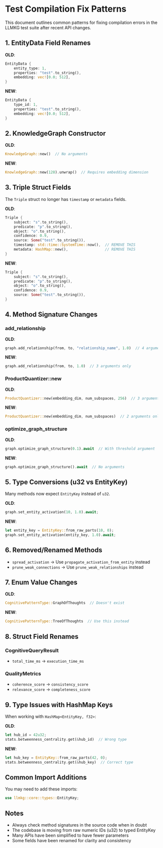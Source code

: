 # Test Compilation Fix Patterns

This document outlines common patterns for fixing compilation errors in the LLMKG test suite after recent API changes.

## 1. EntityData Field Renames

**OLD**:
```rust
EntityData {
    entity_type: 1,
    properties: "test".to_string(),
    embedding: vec![0.0; 512],
}
```

**NEW**:
```rust
EntityData {
    type_id: 1,
    properties: "test".to_string(),
    embedding: vec![0.0; 512],
}
```

## 2. KnowledgeGraph Constructor

**OLD**:
```rust
KnowledgeGraph::new()  // No arguments
```

**NEW**:
```rust
KnowledgeGraph::new(128).unwrap()  // Requires embedding dimension
```

## 3. Triple Struct Fields

The `Triple` struct no longer has `timestamp` or `metadata` fields.

**OLD**:
```rust
Triple {
    subject: "s".to_string(),
    predicate: "p".to_string(),
    object: "o".to_string(),
    confidence: 0.9,
    source: Some("test".to_string()),
    timestamp: std::time::SystemTime::now(),  // REMOVE THIS
    metadata: HashMap::new(),                 // REMOVE THIS
}
```

**NEW**:
```rust
Triple {
    subject: "s".to_string(),
    predicate: "p".to_string(),
    object: "o".to_string(),
    confidence: 0.9,
    source: Some("test".to_string()),
}
```

## 4. Method Signature Changes

### add_relationship
**OLD**:
```rust
graph.add_relationship(from, to, "relationship_name", 1.0)  // 4 arguments
```

**NEW**:
```rust
graph.add_relationship(from, to, 1.0)  // 3 arguments only
```

### ProductQuantizer::new
**OLD**:
```rust
ProductQuantizer::new(embedding_dim, num_subspaces, 256)  // 3 arguments
```

**NEW**:
```rust
ProductQuantizer::new(embedding_dim, num_subspaces)  // 2 arguments only
```

### optimize_graph_structure
**OLD**:
```rust
graph.optimize_graph_structure(0.1).await  // With threshold argument
```

**NEW**:
```rust
graph.optimize_graph_structure().await  // No arguments
```

## 5. Type Conversions (u32 vs EntityKey)

Many methods now expect `EntityKey` instead of `u32`.

**OLD**:
```rust
graph.set_entity_activation(10, 1.0).await;
```

**NEW**:
```rust
let entity_key = EntityKey::from_raw_parts(10, 0);
graph.set_entity_activation(entity_key, 1.0).await;
```

## 6. Removed/Renamed Methods

- `spread_activation` -> Use `propagate_activation_from_entity` instead
- `prune_weak_connections` -> Use `prune_weak_relationships` instead

## 7. Enum Value Changes

**OLD**:
```rust
CognitivePatternType::GraphOfThoughts  // Doesn't exist
```

**NEW**:
```rust
CognitivePatternType::TreeOfThoughts  // Use this instead
```

## 8. Struct Field Renames

### CognitiveQueryResult
- `total_time_ms` -> `execution_time_ms`

### QualityMetrics
- `coherence_score` -> `consistency_score`
- `relevance_score` -> `completeness_score`

## 9. Type Issues with HashMap Keys

When working with `HashMap<EntityKey, f32>`:

**OLD**:
```rust
let hub_id = 42u32;
stats.betweenness_centrality.get(&hub_id)  // Wrong type
```

**NEW**:
```rust
let hub_key = EntityKey::from_raw_parts(42, 0);
stats.betweenness_centrality.get(&hub_key)  // Correct type
```

## Common Import Additions

You may need to add these imports:
```rust
use llmkg::core::types::EntityKey;
```

## Notes

- Always check method signatures in the source code when in doubt
- The codebase is moving from raw numeric IDs (u32) to typed EntityKey
- Many APIs have been simplified to have fewer parameters
- Some fields have been renamed for clarity and consistency